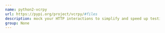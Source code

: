 ```yaml
---
name: python2-vcrpy
url: https://pypi.org/project/vcrpy/#files
description: mock your HTTP interactions to simplify and speed up testing. URL : https://pypi.org/project/vcrpy/#files Groups : None
group: None
---
```

